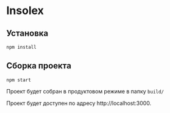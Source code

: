 Insolex
===========================

## Установка

``npm install``

## Сборка проекта

``npm start``

Проект будет собран в продуктовом режиме в папку ```build/```

Проект будет доступен по адресу http://localhost:3000.
